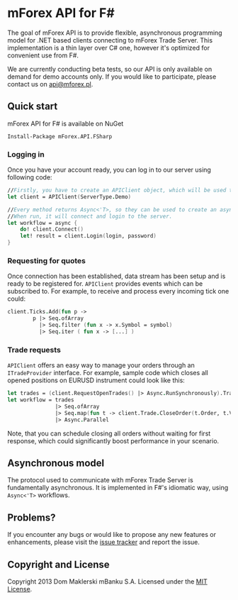 # mForex API for F\# 
The goal of mForex API is to provide flexible, asynchronous programming model for .NET based clients connecting to mForex Trade Server. This implementation is a thin layer over C# one, however it's optimized for convenient use from F#. 

We are currently conducting beta tests, so our API is only available on demand for demo accounts only. If you would like to participate, please contact us on <api@mforex.pl>. 

## Quick start
mForex API for F# is available on NuGet

```
Install-Package mForex.API.FSharp
```

### Logging in 
Once you have your account ready, you can log in to our server using following code:

```fsharp
//Firstly, you have to create an APIClient object, which will be used to communicate with the server.
let client = APIClient(ServerType.Demo)

//Every method returns Async<'T>, so they can be used to create an asynchronous workflow.
//When run, it will connect and login to the server.
let workflow = async {
    do! client.Connect()
    let! result = client.Login(login, password)
}
```

### Requesting for quotes
Once connection has been established, data stream has been setup and is ready to be registered for. ```APIClient``` provides events which can be subscribed to. For example, to receive and process every incoming tick one could:

```fsharp
client.Ticks.Add(fun p -> 
        p |> Seq.ofArray
          |> Seq.filter (fun x -> x.Symbol = symbol)
          |> Seq.iter ( fun x -> [...] )
```

### Trade requests
```APIClient``` offers an easy way to manage your orders through an ```ITradeProvider``` interface. For example, sample code which closes all opened positions on EURUSD instrument could look like this:

```fsharp
let trades = (client.RequestOpenTrades() |> Async.RunSynchronously).Trades
let workflow = trades 
               |> Seq.ofArray
               |> Seq.map(fun t -> client.Trade.CloseOrder(t.Order, t.Volume))
               |> Async.Parallel
```
Note, that you can schedule closing all orders without waiting for first response, which could significantly boost performance in your scenario.

## Asynchronous model
The protocol used to communicate with mForex Trade Server is fundamentally asynchronous. It is implemented in F#'s idiomatic way, using ```Async<'T>``` workflows.

## Problems?
If you encounter any bugs or would like to propose any new features or enhancements, please visit the [issue tracker](https://github.com/mForex/mForex.API.FSharp/issues) and report the issue. 

## Copyright and License
Copyright 2013 Dom Maklerski mBanku S.A.
Licensed under the [MIT License](https://raw.github.com/mForex/mForex.API.FSharp/master/LICENSE).
